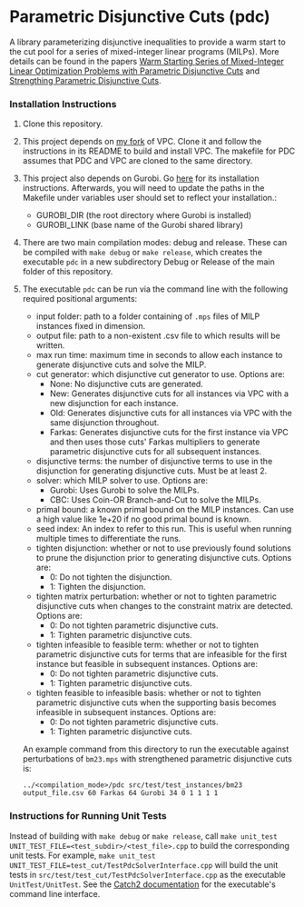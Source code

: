 # Parametric Disjunctive Cuts (pdc)

A library parameterizing disjunctive inequalities to provide a warm start to the
cut pool for a series of mixed-integer linear programs (MILPs). More details can be found
in the papers [Warm Starting Series of Mixed-Integer Linear Optimization Problems
with Parametric Disjunctive Cuts](papers/parametric_disjunctive_cuts.pdf) and
[Strengthing Parametric Disjunctive Cuts](papers/strengthening.pdf).

### Installation Instructions

1. Clone this repository.

2. This project depends on [my fork](https://github.com/spkelle2/vpc) of VPC. Clone
it and follow the instructions in its README to build and install VPC. The makefile
for PDC assumes that PDC and VPC are cloned to the same directory.

3. This project also depends on Gurobi. Go 
[here](https://support.gurobi.com/hc/en-us/articles/14799677517585-Getting-Started-with-Gurobi-Optimizer)
for its installation instructions. Afterwards, you will need to update the paths
in the Makefile under variables user should set to reflect your installation.:
   * GUROBI_DIR (the root directory where Gurobi is installed)
   * GUROBI_LINK (base name of the Gurobi shared library)
   
4. There are two main compilation modes: debug and release. These can be compiled
with `make debug` or `make release`, which creates the executable `pdc` in a new
subdirectory Debug or Release of the main folder of this repository.

5. The executable `pdc` can be run via the command line with the following required
positional arguments:
    * input folder: path to a folder containing of `.mps` files of MILP instances
fixed in dimension.
    * output file: path to a non-existent .csv file to which results will be written.
    * max run time: maximum time in seconds to allow each instance to generate disjunctive
cuts and solve the MILP.
    * cut generator: which disjunctive cut generator to use. Options are:
        * None: No disjunctive cuts are generated.
        * New: Generates disjunctive cuts for all instances via VPC with a new
        disjunction for each instance.
        * Old: Generates disjunctive cuts for all instances via VPC with the same
        disjunction throughout.
        * Farkas: Generates disjunctive cuts for the first instance via VPC and
        then uses those cuts' Farkas multipliers to generate parametric disjunctive
        cuts for all subsequent instances.
    * disjunctive terms: the number of disjunctive terms to use in the disjunction
for generating disjunctive cuts. Must be at least 2.
    * solver: which MILP solver to use. Options are:
        * Gurobi: Uses Gurobi to solve the MILPs.
        * CBC: Uses Coin-OR Branch-and-Cut to solve the MILPs.
    * primal bound: a known primal bound on the MILP instances. Can use a high value
   like 1e+20 if no good primal bound is known.
    * seed index: An index to refer to this run. This is useful when running
   multiple times to differentiate the runs.
    * tighten disjunction: whether or not to use previously found solutions to 
   prune the disjunction prior to generating disjunctive cuts. Options are:
        * 0: Do not tighten the disjunction.
        * 1: Tighten the disjunction.
    * tighten matrix perturbation: whether or not to tighten parametric disjunctive
    cuts when changes to the constraint matrix are detected. Options are:
        * 0: Do not tighten parametric disjunctive cuts.
        * 1: Tighten parametric disjunctive cuts.
    * tighten infeasible to feasible term: whether or not to tighten parametric
    disjunctive cuts for terms that are infeasible for the first instance but
    feasible in subsequent instances. Options are:
        * 0: Do not tighten parametric disjunctive cuts.
        * 1: Tighten parametric disjunctive cuts.
    * tighten feasible to infeasible basis: whether or not to tighten parametric
      disjunctive cuts when the supporting basis becomes infeasible in subsequent
      instances. Options are:
        * 0: Do not tighten parametric disjunctive cuts.
        * 1: Tighten parametric disjunctive cuts.

    An example command from this directory to run the executable against
    perturbations of `bm23.mps` with strengthened parametric disjunctive cuts is:
    ```
    ../<compilation_mode>/pdc src/test/test_instances/bm23 output_file.csv 60 Farkas 64 Gurobi 34 0 1 1 1 1
    ```

### Instructions for Running Unit Tests
Instead of building with `make debug` or `make release`, call `make unit_test
UNIT_TEST_FILE=<test_subdir>/<test_file>.cpp` to build the corresponding unit tests.
For example, `make unit_test UNIT_TEST_FILE=test_cut/TestPdcSolverInterface.cpp`
will build the unit tests in `src/test/test_cut/TestPdcSolverInterface.cpp` as the
executable `UnitTest/UnitTest`. See the [Catch2 documentation](https://github.com/catchorg/Catch2/blob/devel/docs/command-line.md)
for the executable's command line interface.
